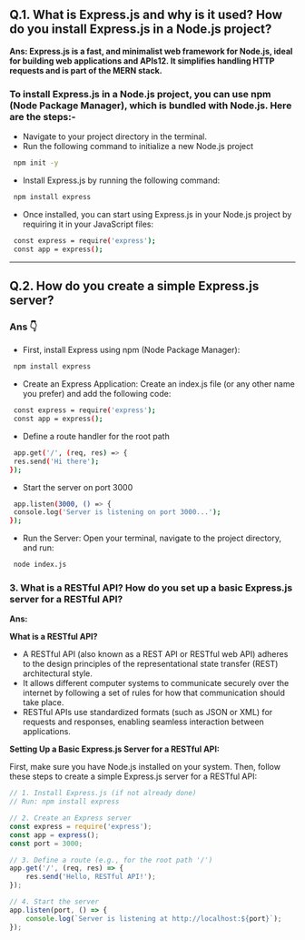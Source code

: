 ## Q.1. What is Express.js and why is it used? How do you install Express.js in a Node.js project?

**Ans: Express.js is a fast, and minimalist web framework for Node.js, ideal for building web applications and APIs12. It simplifies handling HTTP requests and is part of the MERN stack.**

### To install Express.js in a Node.js project, you can use npm (Node Package Manager), which is bundled with Node.js. Here are the steps:-
- Navigate to your project directory in the terminal.
- Run the following command to initialize a new Node.js project 

```bash
 npm init -y
```

- Install Express.js by running the following command:
```bash
 npm install express
```

- Once installed, you can start using Express.js in your Node.js project by requiring it in your JavaScript files:

```bash
 const express = require('express');
 const app = express();
```

<hr>

## Q.2. How do you create a simple Express.js server?

### Ans 👇

- First, install Express using npm (Node Package Manager):

```bash
 npm install express
```
- Create an Express Application: Create an index.js file (or any other name you prefer) and add the following code:

```bash
 const express = require('express');
 const app = express();
```

- Define a route handler for the root path
```bash
 app.get('/', (req, res) => {
 res.send('Hi there');
});
```

- Start the server on port 3000

```bash
 app.listen(3000, () => {
 console.log('Server is listening on port 3000...');
});
```

- Run the Server: Open your terminal, navigate to the project directory, and run:

```bash
 node index.js
```

### 3. What is a RESTful API? How do you set up a basic Express.js server for a RESTful API?

**Ans:**

**What is a RESTful API?**

- A RESTful API (also known as a REST API or RESTful web API) adheres to the design principles of the representational state transfer (REST) architectural style.
- It allows different computer systems to communicate securely over the internet by following a set of rules for how that communication should take place.
- RESTful APIs use standardized formats (such as JSON or XML) for requests and responses, enabling seamless interaction between applications.

**Setting Up a Basic Express.js Server for a RESTful API:**

First, make sure you have Node.js installed on your system. Then, follow these steps to create a simple Express.js server for a RESTful API:

```javascript
// 1. Install Express.js (if not already done)
// Run: npm install express

// 2. Create an Express server
const express = require('express');
const app = express();
const port = 3000;

// 3. Define a route (e.g., for the root path '/')
app.get('/', (req, res) => {
    res.send('Hello, RESTful API!');
});

// 4. Start the server
app.listen(port, () => {
    console.log(`Server is listening at http://localhost:${port}`);
});
